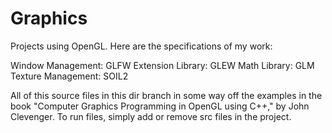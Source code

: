 # Graphics

Projects using OpenGL.  Here are the specifications of my work:

Window Management: GLFW
Extension Library: GLEW
Math Library: GLM
Texture Management: SOIL2

All of this source files in this dir branch in some way off the examples in the book "Computer Graphics Programming in OpenGL using C++," by John Clevenger.  To run files, simply add or remove src files in the project.
